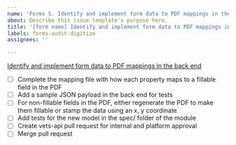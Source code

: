```yaml
---
name: 'Forms 5. Identify and implement form data to PDF mappings in the back end'
about: Describe this issue template's purpose here.
title: '[form name] Identify and implement form data to PDF mappings in the back end'
labels: forms-audit-digitize
assignees: ''

---
```


[Identify and implement form data to PDF mappings in the back end](https://vfs.atlassian.net/wiki/spaces/VFT/pages/2492334104/Form+digitization+development+guide#Step-5-(back-end)%3A-Identify-and-implement-form-data-to-PDF-mappings-in-the-back-end)

- [ ] Complete the mapping file with how each property maps to a fillable field in the PDF
- [ ] Add a sample JSON payload in the back end for tests
- [ ] For non-fillable fields in the PDF, either regenerate the PDF to make them fillable or stamp the data using an x, y coordinate
- [ ] Add tests for the new model in the spec/ folder of the module
- [ ] Create vets-api pull request for internal and platform approval
- [ ] Merge pull request
